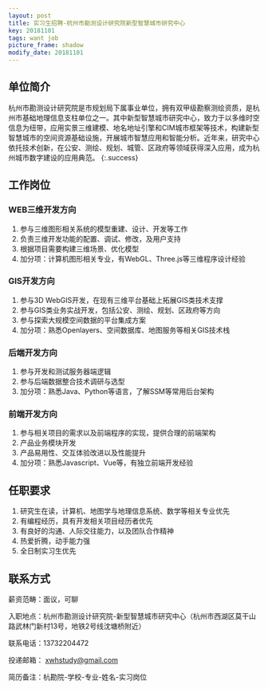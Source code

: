 ```yaml
---
layout: post
title: 实习生招聘-杭州市勘测设计研究院新型智慧城市研究中心
key: 20181101
tags: want job
picture_frame: shadow
modify_date: 20181101
---
```


## 单位简介
  杭州市勘测设计研究院是市规划局下属事业单位，拥有双甲级勘察测绘资质，是杭州市基础地理信息支柱单位之一。其中新型智慧城市研究中心，致力于以多维时空信息为纽带，应用实景三维建模、地名地址引擎和CIM城市框架等技术，构建新型智慧城市的空间资源基础设施，开展城市智慧应用和智能分析。近年来，研究中心依托技术创新，在公安、测绘、规划、城管、区政府等领域获得深入应用，成为杭州城市数字建设的应用典范。
  {:.success}

## 工作岗位
### WEB三维开发方向
1.	参与三维图形相关系统的模型重建、设计、开发等工作
2.	负责三维开发功能的配置、调试、修改，及用户支持
3.	根据项目需要构建三维场景、优化模型
4.	加分项：计算机图形相关专业，有WebGL、Three.js等三维程序设计经验

### GIS开发方向
1.	参与3D WebGIS开发，在现有三维平台基础上拓展GIS类技术支撑
2.	参与GIS类业务实战开发，包括公安、测绘、规划、区政府等方向
3.	参与探索大规模空间数据的平台集成方案
4.	加分项：熟悉Openlayers、空间数据库、地图服务等相关GIS技术栈

### 后端开发方向
1.	参与开发和测试服务器端逻辑
2.	参与后端数据整合技术调研与选型
3.	加分项：熟悉Java、Python等语言，了解SSM等常用后台架构

### 前端开发方向
1.	参与相关项目的需求以及前端程序的实现，提供合理的前端架构
2.	产品业务模块开发
3.	产品易用性、交互体验改进以及性能提升
4.	加分项：熟悉Javascript、Vue等，有独立前端开发经验

## 任职要求
1.	研究生在读，计算机、地图学与地理信息系统、数学等相关专业优先
2.	有编程经历，具有开发相关项目经历者优先
3.	有良好的沟通、人际交往能力，以及团队合作精神
4.	热爱折腾，动手能力强
5.	全日制实习生优先

## 联系方式
薪资范畴：面议，可聊

入职地点：杭州市勘测设计研究院-新型智慧城市研究中心（杭州市西湖区莫干山路武林门新村13号，地铁2号线沈塘桥附近）

联系电话：13732204472

投递邮箱： xwhstudy@gmail.com

简历备注：杭勘院-学校-专业-姓名-实习岗位



